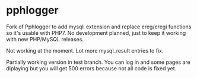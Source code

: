 # pphlogger
Fork of Pphlogger to add mysqli extension and replace ereg/eregi functions so it's usable with PHP7.
No development planned, just to keep it working with new PHP/MySQL releases.

Not working at the moment. Lot more mysql_result entries to fix.

Partially working version in test branch. You can log in and some pages are diplaying but you will get 500 errors because not all code is fixed yet.
